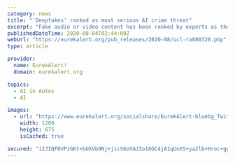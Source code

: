 ```yaml
---
category: news
title: "'Deepfakes' ranked as most serious AI crime threat"
excerpt: "Fake audio or video content has been ranked by experts as the most worrying use of artificial intelligence in terms of its potential applications for crime or terrorism, according to a new UCL report."
publishedDateTime: 2020-08-04T02:44:00Z
webUrl: "https://eurekalert.org/pub_releases/2020-08/ucl-ra080320.php"
type: article

provider:
  name: EurekAlert!
  domain: eurekalert.org

topics:
  - AI in Autos
  - AI

images:
  - url: "https://www.eurekalert.org/socialshare/EurekAlert-bluebg_Twitter_1200x675.jpg"
    width: 1200
    height: 675
    isCached: true

secured: "i2JIQF0VPzGKt+bUXVb9Nj+jicS6oVAJIo18GC4jA1qUnXS+ya2lb+Hroc+ggUIkYii7sotzj/OBJb20svZEIGLh5xrIKyDXMkyhGAbwQEwMBVltoXEGoyEg5fNjO7jSFp+yc1Yh1ZpNqk1xLr29FwS37M3St2gcHhweFsIx7O0fGkDCp7gueq+Q/CeeX5WzXadyvPolzCpxpTEY3xnMXJwbPuo1GCQOfQChjAuetjTFLj5wlAfWhwaAlFW5qY99GSXZ1f8IxldR1CsYI+HZ1WoawVhX/TncVlL/fh0IaMitCP/MkOsKZ0x/blDYoI5jm3YEsWbxzASP6Yo5+ouCrw==;lclOF79uEG019HMay+8Mbg=="
---
```


